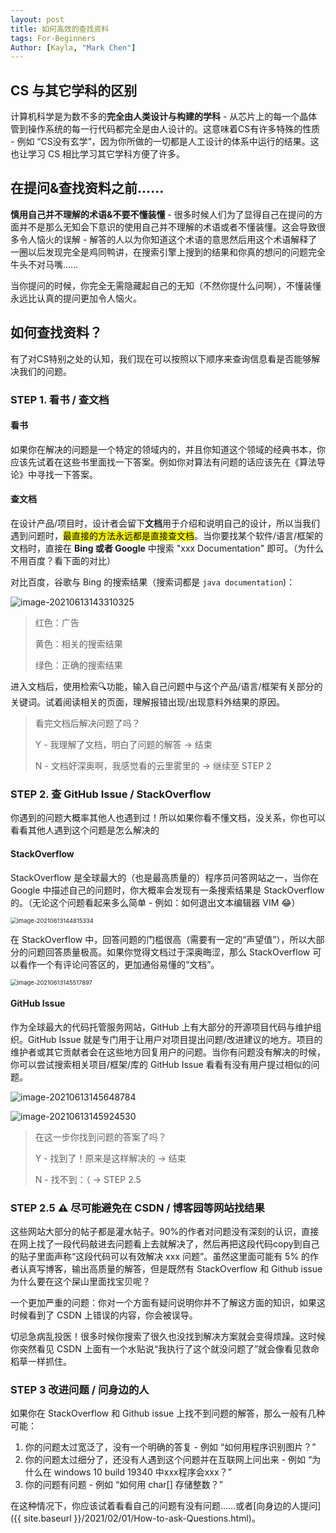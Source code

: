 ```yaml
---
layout: post
title: 如何高效的查找资料
tags: For-Beginners
Author: [Kayla, "Mark Chen"]
---
```


## CS 与其它学科的区别

计算机科学是为数不多的**完全由人类设计与构建的学科** - 从芯片上的每一个晶体管到操作系统的每一行代码都完全是由人设计的。这意味着CS有许多特殊的性质 - 例如 “CS没有玄学”，因为你所做的一切都是人工设计的体系中运行的结果。这也让学习 CS 相比学习其它学科方便了许多。

## 在提问&查找资料之前……

**慎用自己并不理解的术语&不要不懂装懂** - 很多时候人们为了显得自己在提问的方面并不是那么无知会下意识的使用自己并不理解的术语或者不懂装懂。这会导致很多令人恼火的误解 - 解答的人以为你知道这个术语的意思然后用这个术语解释了一圈以后发现完全是鸡同鸭讲，在搜索引擎上搜到的结果和你真的想问的问题完全牛头不对马嘴……

当你提问的时候，你完全无需隐藏起自己的无知（不然你提什么问啊），不懂装懂永远比认真的提问更加令人恼火。

## 如何查找资料？

有了对CS特别之处的认知，我们现在可以按照以下顺序来查询信息看是否能够解决我们的问题。

### STEP 1. 看书 / 查文档

#### 看书

如果你在解决的问题是一个特定的领域内的，并且你知道这个领域的经典书本，你应该先试着在这些书里面找一下答案。例如你对算法有问题的话应该先在《算法导论》中寻找一下答案。

#### 查文档

在设计产品/项目时，设计者会留下**文档**用于介绍和说明自己的设计，所以当我们遇到问题时，<mark>最直接的方法永远都是直接查文档</mark>。当你要找某个软件/语言/框架的文档时，直接在 **Bing 或者 Google** 中搜索 "xxx Documentation" 即可。（为什么不用百度？看下面的对比）

对比百度，谷歌与 Bing 的搜索结果（搜索词都是 `java documentation`)：

![image-20210613143310325](http://markdown-img-1304853431.cosgz.myqcloud.com/20210613143317.png)

> 红色：广告
>
> 黄色：相关的搜索结果
>
> 绿色：正确的搜索结果

进入文档后，使用检索🔍功能，输入自己问题中与这个产品/语言/框架有关部分的关键词。试着阅读相关的页面，理解报错出现/出现意料外结果的原因。

> 看完文档后解决问题了吗？
>
> Y - 我理解了文档，明白了问题的解答 -> 结束
>
> N - 文档好深奥啊，我感觉看的云里雾里的 -> 继续至 STEP 2

### STEP 2. 查 GitHub Issue / StackOverflow

你遇到的问题大概率其他人也遇到过！所以如果你看不懂文档，没关系，你也可以看看其他人遇到这个问题是怎么解决的

#### StackOverflow

StackOverflow 是全球最大的（也是最高质量的）程序员问答网站之一，当你在 Google 中描述自己的问题时，你大概率会发现有一条搜索结果是 StackOverflow 的。（无论这个问题看起来多么简单 - 例如：如何退出文本编辑器 VIM 😂）

<img src="http://markdown-img-1304853431.cosgz.myqcloud.com/20210613144815.png" alt="image-20210613144815334" style="zoom:67%;" />

在 StackOverflow 中，回答问题的门槛很高（需要有一定的“声望值”），所以大部分的问题回答质量极高。如果你觉得文档过于深奥晦涩，那么 StackOverflow 可以看作一个有评论问答区的，更加通俗易懂的“文档”。

<img src="http://markdown-img-1304853431.cosgz.myqcloud.com/20210613145517.png" alt="image-20210613145517897" style="zoom: 67%;" />

#### GitHub Issue

作为全球最大的代码托管服务网站，GitHub 上有大部分的开源项目代码与维护组织。GitHub Issue 就是专门用于让用户对项目提出问题/改进建议的地方。项目的维护者或其它贡献者会在这些地方回复用户的问题。当你有问题没有解决的时候，你可以尝试搜索相关项目/框架/库的 GitHub Issue 看看有没有用户提过相似的问题。

![image-20210613145648784](http://markdown-img-1304853431.cosgz.myqcloud.com/20210613145648.png)

![image-20210613145924530](http://markdown-img-1304853431.cosgz.myqcloud.com/20210613145924.png)

> 在这一步你找到问题的答案了吗？
>
> Y - 找到了！原来是这样解决的 -> 结束
>
> N - 找不到：（ -> STEP 2.5

### STEP 2.5 ⚠ 尽可能避免在 CSDN / 博客园等网站找结果

这些网站大部分的帖子都是灌水帖子。90%的作者对问题没有深刻的认识，直接在网上找了一段代码敲进去问题看上去就解决了，然后再把这段代码copy到自己的贴子里面声称“这段代码可以有效解决 xxx 问题”。虽然这里面可能有 5% 的作者认真写博客，输出高质量的解答，但是既然有 StackOverflow 和 Github issue 为什么要在这个屎山里面找宝贝呢？

一个更加严重的问题：你对一个方面有疑问说明你并不了解这方面的知识，如果这时候看到了 CSDN 上错误的内容，你会被误导。

<div class="notification">
切忌急病乱投医！很多时候你搜索了很久也没找到解决方案就会变得烦躁。这时候你突然看见 CSDN 上面有一个水贴说“我执行了这个就没问题了”就会像看见救命稻草一样抓住。
</div>

### STEP 3 改进问题 / 问身边的人

如果你在 StackOverflow 和 Github issue 上找不到问题的解答，那么一般有几种可能：

1. 你的问题太过宽泛了，没有一个明确的答复 - 例如 “如何用程序识别图片？”
2. 你的问题太过细分了，还没有人遇到这个问题并在互联网上问出来 - 例如 “为什么在 windows 10 build 19340 中xxx程序会xxx？”
3. 你的问题有问题 - 例如 “如何用 char[] 存储整数？”

在这种情况下，你应该试着看看自己的问题有没有问题……或者[向身边的人提问]({{ site.baseurl }}/2021/02/01/How-to-ask-Questions.html)。